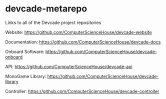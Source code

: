 # devcade-metarepo
Links to all of the Devcade project repositories

Website: https://github.com/ComputerScienceHouse/devcade-website

Documentation: https://github.com/ComputerScienceHouse/devcade-docs

Onboard Software: https://github.com/ComputerScienceHouse/devcade-onboard

API: https://github.com/ComputerScienceHouse/devcade-api

MonoGame Library: https://github.com/ComputerScienceHouse/devcade-library

Controller: https://github.com/ComputerScienceHouse/devcade-controller
